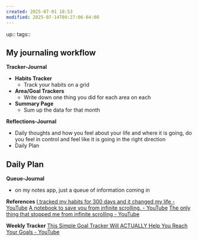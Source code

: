 ```yaml
---
created: 2025-07-01 18:53
modified: 2025-07-14T09:27:06-04:00
---
```

up::
tags::
## My journaling workflow

**Tracker-Journal**
- **Habits Tracker**
	- Track your habits on a grid 
- **Area/Goal Trackers**
	- Write down one thing you did for each area on each 
- **Summary Page**
	- Sum up the data for that month

**Reflections-Journal**
- Daily thoughts and how you feel about your life and where it is going, do you feel in control and feel like it is going in the right direction 
- Daily Plan

**Daily Plan**
-


**Queue-Journal**
- on my notes app, just a queue of information coming in


**References**
[I tracked my habits for 300 days and it changed my life - YouTube](https://www.youtube.com/watch?v=ZV0EgdBdJ14&list=LL&index=1)
[A notebook to save you from infinite scrolling. - YouTube](https://www.youtube.com/watch?v=OmyfB513E1s&list=PLacX82b_pofztutMWary6SRslMTvYVzsi&index=1)
[The only thing that stopped me from infinite scrolling - YouTube](https://www.youtube.com/watch?v=Sr9yRqOZMYU)

**Weekly Tracker**
[This Simple Goal Tracker Will ACTUALLY Help You Reach Your Goals - YouTube](https://www.youtube.com/watch?v=JJPD9fkLcZs&t=58s)